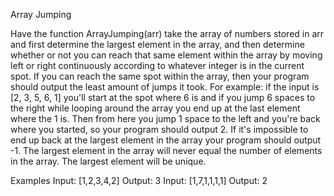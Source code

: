 Array Jumping

Have the function ArrayJumping(arr) take the array of numbers stored in arr and first determine the largest element in the array, and then determine whether or not you can reach that same element within the array by moving left or right continuously according to whatever integer is in the current spot. If you can reach the same spot within the array, then your program should output the least amount of jumps it took. For example: if the input is [2, 3, 5, 6, 1] you'll start at the spot where 6 is and if you jump 6 spaces to the right while looping around the array you end up at the last element where the 1 is. Then from here you jump 1 space to the left and you're back where you started, so your program should output 2. If it's impossible to end up back at the largest element in the array your program should output -1. The largest element in the array will never equal the number of elements in the array. The largest element will be unique.

Examples
Input: [1,2,3,4,2]
Output: 3
Input: [1,7,1,1,1,1]
Output: 2
